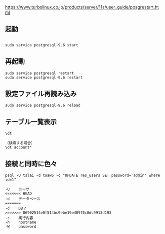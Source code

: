 https://www.turbolinux.co.jp/products/server/11s/user_guide/posgrestart.html
## 起動
```

sudo service postgresql-9.6 start
```

## 再起動
```
sudo service postgresql restart
sudo service postgresql-9.6 restart
```

## 設定ファイル再読み込み
```
sudo service postgresql-9.6 reload
```

## テーブル一覧表示
```
\dt

（検索する場合）
\dt account*
```

## 接続と同時に色々
```
psql -U tslai -d toaw6 -c "UPDATE res_users SET password='admin' where id=1" 

-U    ユーザ
<<<<<<< HEAD
-d    データベース
=======
-d    DB？
>>>>>>> 86902514e0f514bc9ebe19e40970c0dc9913d193
-c    実行内容
-h    hostname
-W    password
```